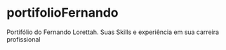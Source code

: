 # portifolioFernando
Portifólio do Fernando Lorettah. Suas Skills e experiência em sua carreira profissional
